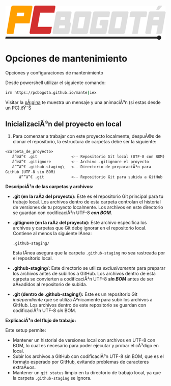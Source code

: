 ![pcbogota-logo](https://raw.githubusercontent.com/pcbogota/logistic-data/refs/heads/main/Imagenes/logo-pcbogota-dark-bg.svg)

# Opciones de mantenimiento

Opciones y configuraciones de mantenimiento

Desde powershell utilizar el siguiente comando:

```bash
irm https://pcbogota.github.io/mante|iex
```

Visitar la [pÃ¡gina](https://pcbogota.github.io/mante) te muestra un mensaje y una animaciÃ³n (si estas desde un PC).ðŸ˜Š

## InicializaciÃ³n del proyecto en local

1. Para comenzar a trabajar con este proyecto localmente, despuÃ©s de clonar el repositorio, la estructura de carpetas debe ser la siguiente:

```
<carpeta_de_proyecto>
   â”œâ”€ .git               <-- Repositorio Git local (UTF-8 con BOM)
   â”œâ”€ .gitignore         <-- Archivo .gitignore el proyecto
   â””â”€ .github-staging\   <-- Directorio de preparaciÃ³n para GitHub (UTF-8 sin BOM)
      â””â”€ .git            <-- Repositorio Git para subida a GitHub
```

**DescripciÃ³n de las carpetas y archivos:**

- **.git (en la raÃ­z del proyecto):** Este es el repositorio Git principal para tu trabajo local. Los archivos dentro de esta carpeta controlan el historial de versiones de tu proyecto localmente. Los archivos en este directorio se guardan con codificaciÃ³n UTF-8 **_con BOM_**.

- **.gitignore (en la raÃ­z del proyecto):** Este archivo especifica los archivos y carpetas que Git debe ignorar en el repositorio local. Contiene al menos la siguiente lÃ­nea:

  ```
  .github-staging/
  ```

  Esta lÃ­nea asegura que la carpeta `.github-staging` no sea rastreada por el repositorio local.

- **.github-staging/:** Este directorio se utiliza _exclusivamente_ para preparar los archivos antes de subirlos a GitHub. Los archivos dentro de esta carpeta se convierten a codificaciÃ³n UTF-8 **_sin BOM_** antes de ser aÃ±adidos al repositorio de subida.

- **.git (dentro de .github-staging/):** Este es un repositorio Git _independiente_ que se utiliza Ãºnicamente para subir los archivos a GitHub. Los archivos dentro de este repositorio se guardan con codificaciÃ³n UTF-8 _sin_ BOM.

**ExplicaciÃ³n del flujo de trabajo:**

Este setup permite:

- Mantener un historial de versiones local con archivos en UTF-8 con BOM, lo cual es necesario para poder ejecutar y probar el cÃ³digo en local.
- Subir los archivos a GitHub con codificaciÃ³n UTF-8 sin BOM, que es el formato esperado por GitHub, evitando problemas de caracteres extraÃ±os.
- Mantener un `git status` limpio en tu directorio de trabajo local, ya que la carpeta `.github-staging` se ignora.

